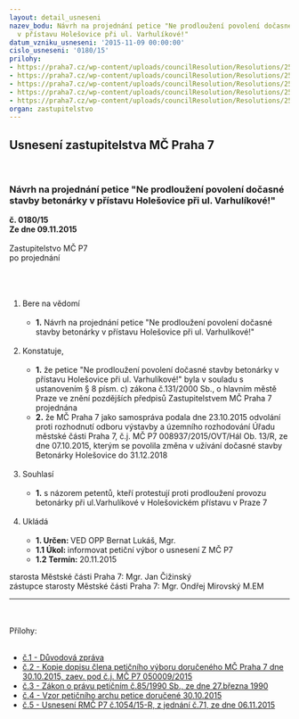 ```yaml
---
layout: detail_usneseni
nazev_bodu: Návrh na projednání petice "Ne prodloužení povolení dočasné stavby betonárky
  v přístavu Holešovice při ul. Varhulíkové!"
datum_vzniku_usneseni: '2015-11-09 00:00:00'
cislo_usneseni: '0180/15'
prilohy:
- https://praha7.cz/wp-content/uploads/councilResolution/Resolutions/25415/180_15_pril1.doc
- https://praha7.cz/wp-content/uploads/councilResolution/Resolutions/25415/9-15-p2_dopis_.pdf
- https://praha7.cz/wp-content/uploads/councilResolution/Resolutions/25415/9-15-p3_z%c3%a1kon.pdf
- https://praha7.cz/wp-content/uploads/councilResolution/Resolutions/25415/9-15-p4_peti%c4%8dn%c3%ad_arch.pdf
- https://praha7.cz/wp-content/uploads/councilResolution/Resolutions/25415/9-15-us_rm%c4%8d_1054_061115.doc
organ: zastupitelstvo
---
```

<div id="ucUsn_pList" class="usn">
	<span><h2>Usnesení zastupitelstva MČ Praha 7 </h2>
<br></span><div class="standBody">
<span><h3>Návrh na projednání petice "Ne prodloužení povolení dočasné stavby betonárky v přístavu Holešovice při ul. Varhulíkové!"</h3></span><div class="center">
		<strong>č. 0180/15</strong><br>
	</div>
<div class="center">
		<strong>Ze dne 09.11.2015</strong><br><br>
	</div>Zastupitelstvo MČ P7<br>po projednání<br><br><br><ol>
<br><li>Bere na vědomí <br><ul>
<br><li>
<strong>1.</strong> Návrh na projednání petice "Ne prodloužení povolení dočasné stavby betonárky v přístavu Holešovice při ul. Varhulíkové!"</li>
</ul>
<br>
</li>
<li>Konstatuje, <br><ul>
<br><li>
<strong>1.</strong> že petice "Ne prodloužení povolení dočasné stavby betonárky v přístavu Holešovice při ul. Varhulíkové!" byla v souladu s ustanovením § 8 písm. c) zákona č.131/2000 Sb., o hlavním městě Praze ve znění pozdějších předpisů Zastupitelstvem MČ Praha 7 projednána <br>
</li>
<li>
<strong>2.</strong> že MČ Praha 7 jako samospráva podala dne 23.10.2015 odvolání proti rozhodnutí odboru výstavby a územního rozhodování Úřadu městské části Praha 7, č.j. MČ P7 008937/2015/OVT/Hál Ob. 13/R, ze dne 07.10.2015, kterým se povolila změna v užívání dočasné stavby Betonárky Holešovice do 31.12.2018 </li>
</ul>
<br>
</li>
<li>Souhlasí <br><ul>
<br><li>
<strong>1.</strong> s názorem petentů, kteří protestují proti prodloužení provozu betonárky při ul.Varhulíkové v Holešovickém přístavu v Praze 7</li>
</ul>
<br>
</li>
<li>Ukládá <br><ul>
<br><li>
<strong>1. Určen: </strong>VED OPP Bernat Lukáš, Mgr. <br>
</li>
<li>
<strong>1.1 Úkol: </strong>informovat petiční výbor o usnesení Z MČ P7 <br>
</li>
<li>
<strong>1.2 Termín: </strong>20.11.2015</li>
</ul>
</li>
</ol>starosta Městské části Praha 7: Mgr. Jan Čižinský<br>zástupce starosty Městské části Praha 7: Mgr. Ondřej Mirovský M.EM <br><hr>
<br><br>Přílohy: <br><ul>
<br><li>
<a href="/zdroj.aspx?typ=4&amp;Id=68118&amp;sh=-845089547" target="_blank" title="Odkaz na soubor - 25,5 kB - nové okno">č.1 - Důvodová zpráva</a> <br>
</li>
<li>
<a href="/zdroj.aspx?typ=4&amp;id=67964&amp;sh=-67675083" target="_blank" title="Odkaz na soubor - 75,4 kB - nové okno">č.2 - Kopie dopisu člena petičního výboru doručeného MČ Praha 7 dne 30.10.2015, zaev. pod č.j. MČ P7 050009/2015</a> <br>
</li>
<li>
<a href="/zdroj.aspx?typ=4&amp;id=67965&amp;sh=-67717035" target="_blank" title="Odkaz na soubor - 96,6 kB - nové okno">č.3 - Zákon o právu petičním č.85/1990 Sb., ze dne 27.března 1990 </a><br>
</li>
<li>
<a href="/zdroj.aspx?typ=4&amp;id=67966&amp;sh=-68660107" target="_blank" title="Odkaz na soubor - 34,9 kB - nové okno">č.4 - Vzor petičního archu petice doručené 30.10.2015</a> <br>
</li>
<li>
<a href="/zdroj.aspx?typ=4&amp;id=67967&amp;sh=-67653227" target="_blank" title="Odkaz na soubor - 30,5 kB - nové okno">č.5 - Usnesení RMČ P7 č.1054/15-R, z jednání č.71, ze dne 06.11.2015</a> </li>
</ul>
</div>
</div>